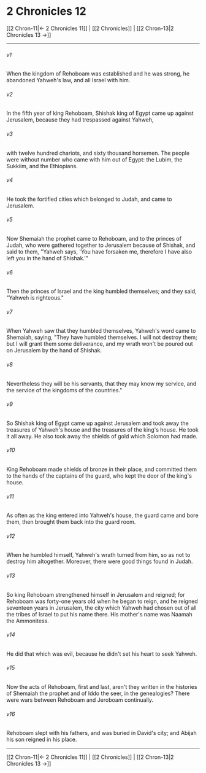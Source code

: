# 2 Chronicles 12

[[2 Chron-11|← 2 Chronicles 11]] | [[2 Chronicles]] | [[2 Chron-13|2 Chronicles 13 →]]
***



###### v1 
When the kingdom of Rehoboam was established and he was strong, he abandoned Yahweh's law, and all Israel with him. 

###### v2 
In the fifth year of king Rehoboam, Shishak king of Egypt came up against Jerusalem, because they had trespassed against Yahweh, 

###### v3 
with twelve hundred chariots, and sixty thousand horsemen. The people were without number who came with him out of Egypt: the Lubim, the Sukkiim, and the Ethiopians. 

###### v4 
He took the fortified cities which belonged to Judah, and came to Jerusalem. 

###### v5 
Now Shemaiah the prophet came to Rehoboam, and to the princes of Judah, who were gathered together to Jerusalem because of Shishak, and said to them, "Yahweh says, 'You have forsaken me, therefore I have also left you in the hand of Shishak.'" 

###### v6 
Then the princes of Israel and the king humbled themselves; and they said, "Yahweh is righteous." 

###### v7 
When Yahweh saw that they humbled themselves, Yahweh's word came to Shemaiah, saying, "They have humbled themselves. I will not destroy them; but I will grant them some deliverance, and my wrath won't be poured out on Jerusalem by the hand of Shishak. 

###### v8 
Nevertheless they will be his servants, that they may know my service, and the service of the kingdoms of the countries." 

###### v9 
So Shishak king of Egypt came up against Jerusalem and took away the treasures of Yahweh's house and the treasures of the king's house. He took it all away. He also took away the shields of gold which Solomon had made. 

###### v10 
King Rehoboam made shields of bronze in their place, and committed them to the hands of the captains of the guard, who kept the door of the king's house. 

###### v11 
As often as the king entered into Yahweh's house, the guard came and bore them, then brought them back into the guard room. 

###### v12 
When he humbled himself, Yahweh's wrath turned from him, so as not to destroy him altogether. Moreover, there were good things found in Judah. 

###### v13 
So king Rehoboam strengthened himself in Jerusalem and reigned; for Rehoboam was forty-one years old when he began to reign, and he reigned seventeen years in Jerusalem, the city which Yahweh had chosen out of all the tribes of Israel to put his name there. His mother's name was Naamah the Ammonitess. 

###### v14 
He did that which was evil, because he didn't set his heart to seek Yahweh. 

###### v15 
Now the acts of Rehoboam, first and last, aren't they written in the histories of Shemaiah the prophet and of Iddo the seer, in the genealogies? There were wars between Rehoboam and Jeroboam continually. 

###### v16 
Rehoboam slept with his fathers, and was buried in David's city; and Abijah his son reigned in his place.

***
[[2 Chron-11|← 2 Chronicles 11]] | [[2 Chronicles]] | [[2 Chron-13|2 Chronicles 13 →]]
